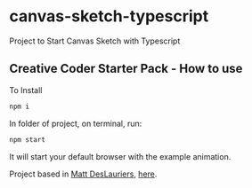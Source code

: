 # canvas-sketch-typescript
Project to Start Canvas Sketch with Typescript 

## Creative Coder Starter Pack - How to use 
To Install
```sh
npm i
```
In folder of project, on terminal, run: 
```sh
npm start
```
It will start your default browser with the example animation.

Project based in [Matt DesLauriers](https://gist.github.com/mattdesl), [here](https://gist.github.com/mattdesl/1e9ab019534838e8c870ae06371be469?utm_source=pocket_mylist). 
